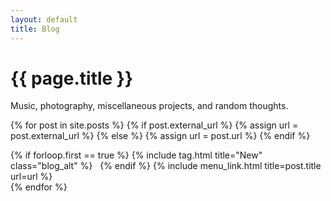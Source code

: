 ```yaml
---
layout: default
title: Blog
---
```

<h1 class="blog"> {{ page.title }}</h1>

Music, photography, miscellaneous projects, and random thoughts.

{% for post in site.posts %}
  {% if post.external_url %}
    {% assign url = post.external_url %}
  {% else %}
    {% assign url = post.url %}
  {% endif %}

  <div class="with-tag">
    {% if forloop.first == true %}
      {% include tag.html title="New" class="blog_alt" %}
      &nbsp;
    {% endif %}
    {% include menu_link.html title=post.title url=url %}
  </div>
{% endfor %}
